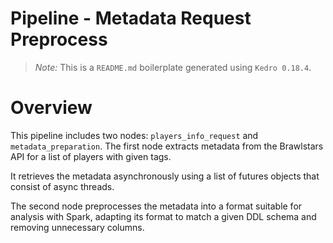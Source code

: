 # Pipeline - Metadata Request Preprocess

> *Note:* This is a `README.md` boilerplate generated using `Kedro 0.18.4`.

# Overview

This pipeline includes two nodes: `players_info_request` and `metadata_preparation`. The 
first node extracts metadata from the Brawlstars API for a list of players with 
given tags.

It retrieves the metadata asynchronously using a list of futures objects that 
consist of async threads.

The second node preprocesses the metadata into a format suitable for analysis with 
Spark, adapting its format to match a given DDL schema and removing unnecessary columns.
